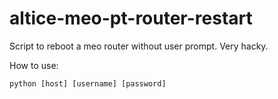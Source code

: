# altice-meo-pt-router-restart

Script to reboot a meo router without user prompt. Very hacky.

How to use:

    python [host] [username] [password]
